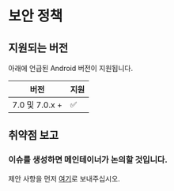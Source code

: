 # 보안 정책

## 지원되는 버전

아래에 언급된 Android 버전이 지원됩니다.

| 버전 | 지원 |
| ---------- | ------------------ |
| 7.0 및 7.0.x + | :white_check_mark: |


## 취약점 보고

### 이슈를 생성하면 메인테이너가 논의할 것입니다.

제안 사항을 먼저 [여기](mailto:connectwithspandan@gmail.com)로 보내주십시오.
